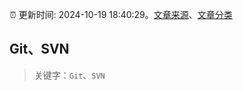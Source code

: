 :alarm_clock: 更新时间: 2024-10-19 18:40:29。[文章来源](/README.md)、[文章分类](/TAGS.md)

## Git、SVN


> 关键字：`Git`、`SVN`



